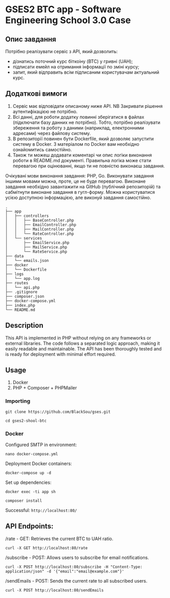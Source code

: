 # GSES2 BTC app - Software Engineering School 3.0 Case

## Опис завдання
Потрібно реалізувати сервіс з АРІ, який дозволить:
* дізнатись поточний курс біткоіну (BTC) у гривні (UAH);
* підписати емейл на отримання інформації по зміні курсу;
* запит, який відправить всім підписаним користувачам актуальний курс.

## Додаткові вимоги
1. Сервіс має відповідати описаному ниже АРІ. NB Закривати рішення аутентифікацією не потрібно.
2. Всі данні, для роботи додатку повинні зберігатися в файлах (підключати базу данних не потрібно).
   Тобто, потрібно реалізувати збереження та роботу з даними (наприклад, електронними адресами)
   через файлову систему. 
3. В репозиторії повинен бути Dockerfile, який дозволяє запустити
   систему в Docker. З матеріалом по Docker вам необхідно
   ознайомитись самостійно. 
4. Також ти можеш додавати коментарі чи опис логіки виконання
   роботи в README.md документі. Правильна логіка може стати
   перевагою при оцінюванні, якщо ти не повністю виконаєш
   завдання.

Очікувані мови виконання завдання: PHP, Go. Виконувати завдання іншими мовами можна, проте, це не буде перевагою.
Виконане завдання необхідно завантажити на GitHub (публічний репозиторій) та сабмітнути виконане завдання в гугл-форму.
Можна користуватися усією доступною інформацією, але виконуй завдання самостійно.

```
.
├── app
│   ├── controllers
│   │   ├── BaseController.php
│   │   ├── EmailController.php
│   │   ├── MailController.php
│   │   └── RateController.php
│   └── services
│       ├── EmailService.php
│       ├── MailService.php
│       └── RateService.php
├── data
│   └── emails.json
├── docker
│   └── Dockerfile
├── logs
│   └── app.log
├── routes
│   └── api.php
├── .gitignore
├── composer.json
├── docker-compose.yml
├── index.php
└── README.md
```

## Description

This API is implemented in PHP without relying on any frameworks or external libraries. 
The code follows a separated logic approach, making it easily readable and maintainable. 
The API has been thoroughly tested and is ready for deployment with minimal effort required.

## Usage
1. Docker
2. PHP + Composer + PHPMailer

### Importing

```
git clone https://github.com/BlackSou/gses.git
```
```
cd gses2-shool-btc
```
### Docker

Configured SMTP in environment:
```
nano docker-compose.yml
```
Deployment Docker containers:
```
docker-compose up -d
```
Set up dependencies:
```
docker exec -ti app sh
```
```
composer install
```
Successful: 
```http://localhost:80/```

## API Endpoints:

/rate - GET: Retrieves the current BTC to UAH ratio.

    curl -X GET http://localhost:80/rate

/subscribe - POST: Allows users to subscribe for email notifications.

    curl -X POST http://localhost:80/subscribe -H "Content-Type: application/json" -d '{"email":"email@example.com"}'

/sendEmails - POST: Sends the current rate to all subscribed users.

    curl -X POST http://localhost:80/sendEmails
